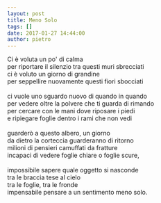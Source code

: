 ```yaml
---
layout: post
title: Meno Solo
tags: []
date: 2017-01-27 14:44:00
author: pietro
---
```

Ci è voluta un po' di calma<br/>per riportare il silenzio tra questi muri sbrecciati<br/>ci è voluto un giorno di grandine<br/>per seppellire nuovamente questi fiori sbocciati<br/><br/>ci vuole uno sguardo nuovo di quando in quando<br/>per vedere oltre la polvere che ti guarda di rimando<br/>per cercare con le mani dove riposare i piedi<br/>e ripiegare foglie dentro i rami che non vedi<br/><br/>guarderò a questo albero, un giorno<br/>da dietro la corteccia guarderanno di ritorno<br/>milioni di pensieri camuffati da fratture<br/>incapaci di vedere foglie chiare o foglie scure,<br/><br/>impossibile sapere quale oggetto si nasconde<br/>tra le braccia tese al cielo<br/>tra le foglie, tra le fronde<br/>impensabile pensare a un sentimento meno solo.<br/><br/>
